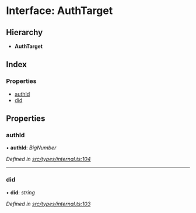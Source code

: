 # Interface: AuthTarget

## Hierarchy

* **AuthTarget**

## Index

### Properties

* [authId](_src_types_internal_.authtarget.md#authid)
* [did](_src_types_internal_.authtarget.md#did)

## Properties

###  authId

• **authId**: *BigNumber*

*Defined in [src/types/internal.ts:104](https://github.com/PolymathNetwork/polymesh-sdk/blob/2aa4a44/src/types/internal.ts#L104)*

___

###  did

• **did**: *string*

*Defined in [src/types/internal.ts:103](https://github.com/PolymathNetwork/polymesh-sdk/blob/2aa4a44/src/types/internal.ts#L103)*
